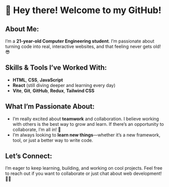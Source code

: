 # 👋 Hey there! Welcome to my GitHub!

## About Me:
I’m a **21-year-old Computer Engineering student**. I’m passionate about turning code into real, interactive websites, and that feeling never gets old! 😎

## Skills & Tools I’ve Worked With:
- **HTML**, **CSS**, **JavaScript**  
- **React** (still diving deeper and learning every day)  
- **Vite**, **Git**, **GitHub**, **Redux**, **Tailwind CSS**

## What I’m Passionate About:
- I’m really excited about **teamwork** and collaboration. I believe working with others is the best way to grow and learn. If there’s an opportunity to collaborate, I’m all in! 🤝  
- I’m always looking to **learn new things**—whether it’s a new framework, tool, or just a better way to write code.

## Let’s Connect:
I’m eager to keep learning, building, and working on cool projects. Feel free to reach out if you want to collaborate or just chat about web development! 🌱💬  
